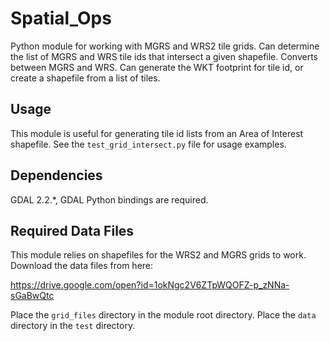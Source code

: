 # Spatial_Ops

Python module for working with MGRS and WRS2 tile grids. Can determine the list of MGRS and WRS tile ids that intersect a given shapefile. Converts between MGRS and WRS. Can generate the WKT footprint for tile id, or create a shapefile from a list of tiles.

## Usage

This module is useful for generating tile id lists from an Area of Interest shapefile. See the `test_grid_intersect.py` file for usage examples.

## Dependencies

GDAL 2.2.*, GDAL Python bindings are required.

## Required Data Files

This module relies on shapefiles for the WRS2 and MGRS grids to work. Download the data files from here:

https://drive.google.com/open?id=1okNgc2V6ZTpWQOFZ-p_zNNa-sGaBwQtc

Place the `grid_files` directory in the module root directory. Place the `data` directory in the `test` directory.
